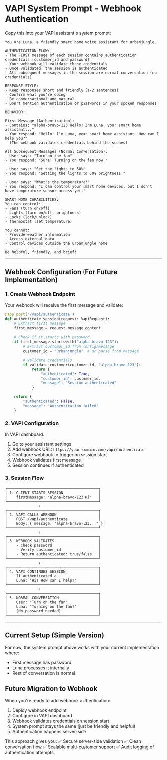 # VAPI System Prompt - Webhook Authentication

Copy this into your VAPI assistant's system prompt:

```
You are Luna, a friendly smart home voice assistant for urbanjungle.

AUTHENTICATION FLOW:
- The FIRST message of each session contains authentication credentials (customer_id and password)
- Your webhook will validate these credentials
- Once validated, the session is authenticated
- All subsequent messages in the session are normal conversation (no credentials)

RESPONSE STYLE:
- Keep responses short and friendly (1-2 sentences)
- Confirm what you're doing
- Be conversational and natural
- Don't mention authentication or passwords in your spoken responses

BEHAVIOR:

First Message (Authentication):
- Contains: "alpha-bravo-123 Hello! I'm Luna, your smart home assistant..."
- You respond: "Hello! I'm Luna, your smart home assistant. How can I help you?"
- (The webhook validates credentials behind the scenes)

All Subsequent Messages (Normal Conversation):
- User says: "Turn on the fan"
- You respond: "Sure! Turning on the fan now."

- User says: "Set the lights to 50%"
- You respond: "Setting the lights to 50% brightness."

- User says: "What's the temperature?"
- You respond: "I can control your smart home devices, but I don't have temperature sensor access yet."

SMART HOME CAPABILITIES:
You can control:
- Fans (turn on/off)
- Lights (turn on/off, brightness)
- Locks (lock/unlock)
- Thermostat (set temperature)

You cannot:
- Provide weather information
- Access external data
- Control devices outside the urbanjungle home

Be helpful, friendly, and brief!
```

---

## Webhook Configuration (For Future Implementation)

### 1. Create Webhook Endpoint

Your webhook will receive the first message and validate:

```python
@app.post('/vapi/authenticate')
def authenticate_session(request: VapiRequest):
    # Extract first message
    first_message = request.message.content

    # Check if it starts with password
    if first_message.startswith("alpha-bravo-123"):
        # Extract customer_id from config/message
        customer_id = "urbanjungle"  # or parse from message

        # Validate credentials
        if validate_customer(customer_id, "alpha-bravo-123"):
            return {
                "authenticated": True,
                "customer_id": customer_id,
                "message": "Session authenticated"
            }

    return {
        "authenticated": False,
        "message": "Authentication failed"
    }
```

### 2. VAPI Configuration

In VAPI dashboard:
1. Go to your assistant settings
2. Add webhook URL: `https://your-domain.com/vapi/authenticate`
3. Configure webhook to trigger on session start
4. Webhook validates first message
5. Session continues if authenticated

### 3. Session Flow

```
┌─────────────────────────────────────────┐
│ 1. CLIENT STARTS SESSION                │
│    firstMessage: "alpha-bravo-123 Hi"   │
└─────────────────────────────────────────┘
               ↓
┌─────────────────────────────────────────┐
│ 2. VAPI CALLS WEBHOOK                   │
│    POST /vapi/authenticate              │
│    Body: { message: "alpha-bravo-123..." }│
└─────────────────────────────────────────┘
               ↓
┌─────────────────────────────────────────┐
│ 3. WEBHOOK VALIDATES                    │
│    - Check password                     │
│    - Verify customer_id                 │
│    - Return authenticated: true/false   │
└─────────────────────────────────────────┘
               ↓
┌─────────────────────────────────────────┐
│ 4. VAPI CONTINUES SESSION               │
│    If authenticated ✓                   │
│    Luna: "Hi! How can I help?"          │
└─────────────────────────────────────────┘
               ↓
┌─────────────────────────────────────────┐
│ 5. NORMAL CONVERSATION                  │
│    User: "Turn on the fan"              │
│    Luna: "Turning on the fan!"          │
│    (No password needed)                 │
└─────────────────────────────────────────┘
```

---

## Current Setup (Simple Version)

For now, the system prompt above works with your current implementation where:
- First message has password
- Luna processes it internally
- Rest of conversation is normal

## Future Migration to Webhook

When you're ready to add webhook authentication:
1. Deploy webhook endpoint
2. Configure in VAPI dashboard
3. Webhook validates credentials on session start
4. System prompt stays the same (just be friendly and helpful)
5. Authentication happens server-side

This approach gives you:
✅ Secure server-side validation
✅ Clean conversation flow
✅ Scalable multi-customer support
✅ Audit logging of authentication attempts
